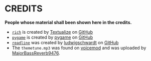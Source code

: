 # CREDITS
**People whose material shall been shown here in the credits.**
- [`rich`](https://github.com/Textualize/rich) is created by [Textualize](https://github.com/Textualize) on [GitHub](github.com)
- [`pygame`](https://github.com/pygame/pygame) is created by [pygame](https://github.com/pygame) on [GitHub](github.com)
- [`readline`](https://github.com/ludwigschwardt/python-gnureadline) was created by [ludwigschwardt](https://github.com/ludwigschwardt) on [GitHub](github.com)
- The `themetune.mp3` was found on [voicemod](https://tuna.voicemod.net/sound/24225899-3086-47e3-a873-1464e84586cf) and was uploaded by [MajorBassReverb9476](https://tuna.voicemod.net/user/majorbassreverb9476).
